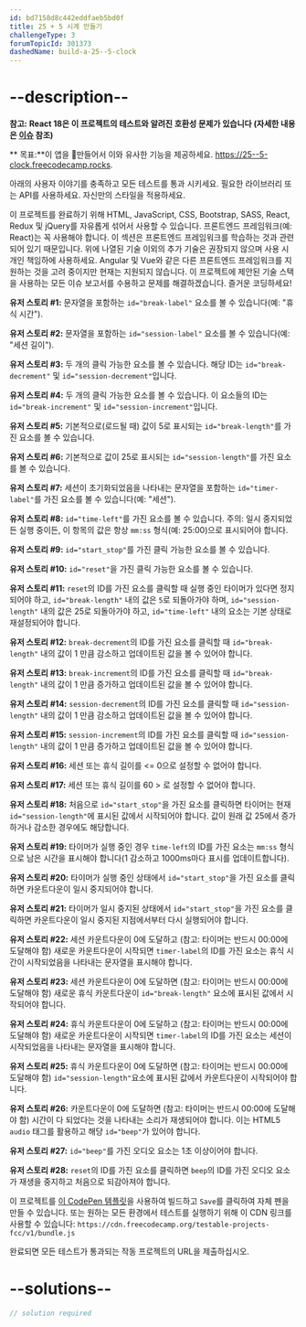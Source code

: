```yaml
---
id: bd7158d8c442eddfaeb5bd0f
title: 25 + 5 시계 만들기
challengeType: 3
forumTopicId: 301373
dashedName: build-a-25--5-clock
---
```


# --description--

**참고:** **React 18은 이 프로젝트의 테스트와 알려진 호환성 문제가 있습니다 (자세한 내용은 [이슈](https://github.com/freeCodeCamp/freeCodeCamp/issues/45922) 참조)**

** 목표:**이 앱을 만들어서 이와 유사한 기능을 제공하세요. <a href="https://25--5-clock.freecodecamp.rocks" target="_blank" rel="noopener noreferrer nofollow">https://25--5-clock.freecodecamp.rocks</a>.

아래의 사용자 이야기를 충족하고 모든 테스트를 통과 시키세요. 필요한 라이브러리 또는 API를 사용하세요. 자신만의 스타일을 적용하세요.

이 프로젝트를 완료하기 위해 HTML, JavaScript, CSS, Bootstrap, SASS, React, Redux 및 jQuery를 자유롭게 섞어서 사용할 수 있습니다. 프론트엔드 프레임워크(예: React)는 꼭 사용해야 합니다. 이 섹션은 프론트엔드 프레임워크를 학습하는 것과 관련되어 있기 때문입니다. 위에 나열된 기술 이외의 추가 기술은 권장되지 않으며 사용 시 개인 책임하에 사용하세요. Angular 및 Vue와 같은 다른 프론트엔드 프레임워크를 지원하는 것을 고려 중이지만 현재는 지원되지 않습니다. 이 프로젝트에 제안된 기술 스택을 사용하는 모든 이슈 보고서를 수용하고 문제를 해결하겠습니다. 즐거운 코딩하세요!

**유저 스토리 #1:** 문자열을 포함하는 `id="break-label"` 요소를 볼 수 있습니다(예: "휴식 시간").

**유저 스토리 #2:** 문자열을 포함하는 `id="session-label"` 요소를 볼 수 있습니다(예: "세션 길이").

**유저 스토리 #3:** 두 개의 클릭 가능한 요소를 볼 수 있습니다. 해당 ID는 `id="break-decrement"` 및 `id="session-decrement"`입니다.

**유저 스토리 #4:** 두 개의 클릭 가능한 요소를 볼 수 있습니다. 이 요소들의 ID는 `id="break-increment"` 및 `id="session-increment"`입니다.

**유저 스토리 #5:** 기본적으로(로드될 때) 값이 5로 표시되는 `id="break-length"`를 가진 요소를 볼 수 있습니다.

**유저 스토리 #6:** 기본적으로 값이 25로 표시되는 `id="session-length"`를 가진 요소를 볼 수 있습니다.

**유저 스토리 #7:** 세션이 초기화되었음을 나타내는 문자열을 포함하는 `id="timer-label"`를 가진 요소를 볼 수 있습니다(예: "세션").

**유저 스토리 #8:** `id="time-left"`를 가진 요소를 볼 수 있습니다. 주의: 일시 중지되었든 실행 중이든, 이 항목의 값은 항상 `mm:ss` 형식(예: 25:00)으로 표시되어야 합니다.

**유저 스토리 #9:** `id="start_stop"`를 가진 클릭 가능한 요소를 볼 수 있습니다.

**유저 스토리 #10:** `id="reset"`을 가진 클릭 가능한 요소를 볼 수 있습니다.

**유저 스토리 #11:** `reset`의 ID를 가진 요소를 클릭할 때 실행 중인 타이머가 있다면 정지되어야 하고, `id="break-length"` 내의 값은 `5`로 되돌아가야 하며, `id="session-length"` 내의 값은 25로 되돌아가야 하고, `id="time-left"` 내의 요소는 기본 상태로 재설정되어야 합니다.

**유저 스토리 #12:** `break-decrement`의 ID를 가진 요소를 클릭할 때 `id="break-length"` 내의 값이 1 만큼 감소하고 업데이트된 값을 볼 수 있어야 합니다.

**유저 스토리 #13:** `break-increment`의 ID를 가진 요소를 클릭할 때 `id="break-length"` 내의 값이 1 만큼 증가하고 업데이트된 값을 볼 수 있어야 합니다.

**유저 스토리 #14:** `session-decrement`의 ID를 가진 요소를 클릭할 때 `id="session-length"` 내의 값이 1 만큼 감소하고 업데이트된 값을 볼 수 있어야 합니다.

**유저 스토리 #15:** `session-increment`의 ID를 가진 요소를 클릭할 때 `id="session-length"` 내의 값이 1 만큼 증가하고 업데이트된 값을 볼 수 있어야 합니다.

**유저 스토리 #16:** 세션 또는 휴식 길이를 &lt;= 0으로 설정할 수 없어야 합니다.

**유저 스토리 #17:** 세션 또는 휴식 길이를 60 > 로 설정할 수 없어야 합니다.

**유저 스토리 #18:** 처음으로 `id="start_stop"`을 가진 요소를 클릭하면 타이머는 현재 `id="session-length"`에 표시된 값에서 시작되어야 합니다. 값이 원래 값 25에서 증가하거나 감소한 경우에도 해당합니다.

**유저 스토리 #19:** 타이머가 실행 중인 경우 `time-left`의 ID를 가진 요소는 `mm:ss` 형식으로 남은 시간을 표시해야 합니다(1 감소하고 1000ms마다 표시를 업데이트합니다).

**유저 스토리 #20:** 타이머가 실행 중인 상태에서 `id="start_stop"`을 가진 요소를 클릭하면 카운트다운이 일시 중지되어야 합니다.

**유저 스토리 #21:** 타이머가 일시 중지된 상태에서 `id="start_stop"`을 가진 요소를 클릭하면 카운트다운이 일시 중지된 지점에서부터 다시 실행되어야 합니다.

**유저 스토리 #22:** 세션 카운트다운이 0에 도달하고 (참고: 타이머는 반드시 00:00에 도달해야 함) 새로운 카운트다운이 시작되면 `timer-label`의 ID를 가진 요소는 휴식 시간이 시작되었음을 나타내는 문자열을 표시해야 합니다.

**유저 스토리 #23:** 세션 카운트다운이 0에 도달하면 (참고: 타이머는 반드시 00:00에 도달해야 함) 새로운 휴식 카운트다운이 `id="break-length"` 요소에 표시된 값에서 시작되어야 합니다.

**유저 스토리 #24:** 휴식 카운트다운이 0에 도달하고 (참고: 타이머는 반드시 00:00에 도달해야 함) 새로운 카운트다운이 시작되면 `timer-label`의 ID를 가진 요소는 세션이 시작되었음을 나타내는 문자열을 표시해야 합니다.

**유저 스토리 #25:** 휴식 카운트다운이 0에 도달하면 (참고: 타이머는 반드시 00:00에 도달해야 함) `id="session-length"`요소에 표시된 값에서 카운트다운이 시작되어야 합니다.

**유저 스토리 #26:** 카운트다운이 0에 도달하면 (참고: 타이머는 반드시 00:00에 도달해야 함) 시간이 다 되었다는 것을 나타내는 소리가 재생되어야 합니다. 이는 HTML5 `audio` 태그를 활용하고 해당 `id="beep"`가 있어야 합니다.

**유저 스토리 #27:** `id="beep"`를 가진 오디오 요소는 1초 이상이어야 합니다.

**유저 스토리 #28:** `reset`의 ID를 가진 요소를 클릭하면 `beep`의 ID를 가진 오디오 요소가 재생을 중지하고 처음으로 되감아져야 합니다.

이 프로젝트를 <a href='https://codepen.io/pen?template=MJjpwO' target='_blank' rel="noopener noreferrer nofollow">이 CodePen 템플릿</a>을 사용하여 빌드하고 `Save`를 클릭하여 자체 펜을 만들 수 있습니다. 또는 원하는 모든 환경에서 테스트를 실행하기 위해 이 CDN 링크를 사용할 수 있습니다: `https://cdn.freecodecamp.org/testable-projects-fcc/v1/bundle.js`

완료되면 모든 테스트가 통과되는 작동 프로젝트의 URL을 제출하십시오.

# --solutions--

```js
// solution required
```
